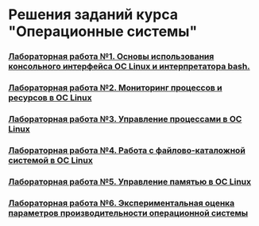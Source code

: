 # Решения заданий курса "Операционные системы"

### [Лабораторная работа №1. Основы использования консольного интерфейса ОС Linux и интерпретатора bash.](/OS/lab1/)

### [Лабораторная работа №2. Мониторинг процессов и ресурсов в ОС Linux](/OS/lab2/)

### [Лабораторная работа №3. Управление процессами в ОС Linux](/OS/lab3/)

### [Лабораторная работа №4. Работа с файлово-каталожной системой в ОС Linux](/OS/lab4/)

### [Лабораторная работа №5. Управление памятью в ОС Linux](/OS/lab5)

### [Лабораторная работа №6. Экспериментальная оценка параметров производительности операционной системы](/OS/lab6/)